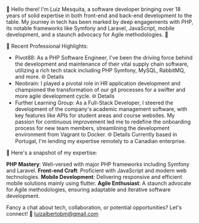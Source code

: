 👋 Hello there! I'm Luiz Mesquita, a software developer bringing over 18 years of solid expertise in both front-end and back-end development to the table. My journey in tech has been marked by deep engagements with PHP, its notable frameworks like Symfony and Laravel, JavaScript, mobile development, and a staunch advocacy for Agile methodologies. 🚀

📌 Recent Professional Highlights:

- Pivot88: As a PHP Software Engineer, I've been the driving force behind the development and maintenance of their vital supply chain software, utilizing a rich tech stack including PHP Symfony, MySQL, RabbitMQ, and more. 🌐 Details
- Neobrain: I played a pivotal role in HR application development and championed the transformation of our git processes for a swifter and more agile development cycle. 🌐 Details
- Further Learning Group: As a Full-Stack Developer, I steered the development of the company's academic management software, with key features like APIs for student areas and course websites. My passion for continuous improvement led me to redefine the onboarding process for new team members, streamlining the development environment from Vagrant to Docker. 🌐 Details
Currently based in Portugal, I'm lending my expertise remotely to a Canadian enterprise.

💼 Here's a snapshot of my expertise:

**PHP Mastery**: Well-versed with major PHP frameworks including Symfony and Laravel.
**Front-end Craft**: Proficient with JavaScript and modern web technologies.
**Mobile Development**: Delivering responsive and efficient mobile solutions mainly using flutter.
**Agile Enthusiast**: A staunch advocate for Agile methodologies, ensuring adaptable and iterative software development.

Fancy a chat about tech, collaboration, or potential opportunities? Let's connect! 🔗 luizalbertobm@gmail.com
<!---
luizalbertobm/luizalbertobm is a ✨ special ✨ repository because its `README.md` (this file) appears on your GitHub profile.
You can click the Preview link to take a look at your changes.
--->
